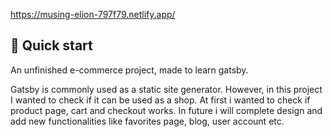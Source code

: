 https://musing-elion-797f79.netlify.app/

## 🚀 Quick start

An unfinished e-commerce project, made to learn gatsby.

Gatsby is commonly used as a static site generator. However, in this project I wanted to check if it can be used as a shop. At first i wanted to check if product page, cart and checkout works. In future i will complete design and add new functionalities like favorites page, blog, user account etc.
